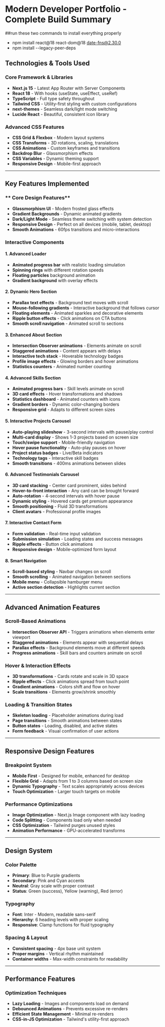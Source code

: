 # **Modern Developer Portfolio - Complete Build Summary**

##run these two commands to install everything properly
- npm install react@18 react-dom@18 date-fns@2.30.0
- npm install --legacy-peer-deps


##  **Technologies & Tools Used**

### **Core Framework & Libraries**

- **Next.js 15** - Latest App Router with Server Components
- **React 18** - With hooks (useState, useEffect, useRef)
- **TypeScript** - Full type safety throughout
- **Tailwind CSS** - Utility-first styling with custom configurations
- **next-themes** - Seamless dark/light mode switching
- **Lucide React** - Beautiful, consistent icon library


### **Advanced CSS Features**

- **CSS Grid & Flexbox** - Modern layout systems
- **CSS Transforms** - 3D rotations, scaling, translations
- **CSS Animations** - Custom keyframes and transitions
- **Backdrop Blur** - Glassmorphism effects
- **CSS Variables** - Dynamic theming support
- **Responsive Design** - Mobile-first approach


---

##  **Key Features Implemented**

### ** Core Design Features**

- **Glassmorphism UI** - Modern frosted glass effects
- **Gradient Backgrounds** - Dynamic animated gradients
- **Dark/Light Mode** - Seamless theme switching with system detection
- **Responsive Design** - Perfect on all devices (mobile, tablet, desktop)
- **Smooth Animations** - 60fps transitions and micro-interactions


###  **Interactive Components**

#### **1. Advanced Loader**

- **Animated progress bar** with realistic loading simulation
- **Spinning rings** with different rotation speeds
- **Floating particles** background animation
- **Gradient background** with overlay effects


#### **2. Dynamic Hero Section**

- **Parallax text effects** - Background text moves with scroll
- **Mouse-following gradients** - Interactive background that follows cursor
- **Floating elements** - Animated sparkles and decorative elements
- **Ripple button effects** - Click animations on CTA buttons
- **Smooth scroll navigation** - Animated scroll to sections


#### **3. Enhanced About Section**

- **Intersection Observer animations** - Elements animate on scroll
- **Staggered animations** - Content appears with delays
- **Interactive tech stack** - Hoverable technology badges
- **Profile image effects** - Glowing borders and hover animations
- **Statistics counters** - Animated number counting


#### **4. Advanced Skills Section**

- **Animated progress bars** - Skill levels animate on scroll
- **3D card effects** - Hover transformations and shadows
- **Statistics dashboard** - Animated counters with icons
- **Gradient borders** - Dynamic color-changing borders
- **Responsive grid** - Adapts to different screen sizes


#### **5. Interactive Projects Carousel**

- **Auto-playing slideshow** - 3-second intervals with pause/play control
- **Multi-card display** - Shows 1-3 projects based on screen size
- **Touch/swipe support** - Mobile-friendly navigation
- **Hover pause functionality** - Auto-play pauses on hover
- **Project status badges** - Live/Beta indicators
- **Technology tags** - Interactive skill badges
- **Smooth transitions** - 400ms animations between slides


#### **6. Advanced Testimonials Carousel**

- **3D card stacking** - Center card prominent, sides behind
- **Hover-to-front interaction** - Any card can be brought forward
- **Auto-rotation** - 4-second intervals with hover pause
- **Dynamic styling** - Hovered cards get premium appearance
- **Smooth positioning** - Fluid 3D transformations
- **Client avatars** - Professional profile images


#### **7. Interactive Contact Form**

- **Form validation** - Real-time input validation
- **Submission simulation** - Loading states and success messages
- **Ripple effects** - Button click animations
- **Responsive design** - Mobile-optimized form layout


#### **8. Smart Navigation**

- **Scroll-based styling** - Navbar changes on scroll
- **Smooth scrolling** - Animated navigation between sections
- **Mobile menu** - Collapsible hamburger menu
- **Active section detection** - Highlights current section


---

##  **Advanced Animation Features**

### **Scroll-Based Animations**

- **Intersection Observer API** - Triggers animations when elements enter viewport
- **Staggered animations** - Elements appear with sequential delays
- **Parallax effects** - Background elements move at different speeds
- **Progress animations** - Skill bars and counters animate on scroll


### **Hover & Interaction Effects**

- **3D transformations** - Cards rotate and scale in 3D space
- **Ripple effects** - Click animations spread from touch point
- **Gradient animations** - Colors shift and flow on hover
- **Scale transitions** - Elements grow/shrink smoothly


### **Loading & Transition States**

- **Skeleton loading** - Placeholder animations during load
- **Page transitions** - Smooth animations between states
- **Button states** - Loading, disabled, and active states
- **Form feedback** - Visual confirmation of user actions


---

##  **Responsive Design Features**

### **Breakpoint System**

- **Mobile First** - Designed for mobile, enhanced for desktop
- **Flexible Grid** - Adapts from 1 to 3 columns based on screen size
- **Dynamic Typography** - Text scales appropriately across devices
- **Touch Optimization** - Larger touch targets on mobile


### **Performance Optimizations**

- **Image Optimization** - Next.js Image component with lazy loading
- **Code Splitting** - Components load only when needed
- **CSS Optimization** - Tailwind purges unused styles
- **Animation Performance** - GPU-accelerated transforms


---

##  **Design System**

### **Color Palette**

- **Primary**: Blue to Purple gradients
- **Secondary**: Pink and Cyan accents
- **Neutral**: Gray scale with proper contrast
- **Status**: Green (success), Yellow (warning), Red (error)


### **Typography**

- **Font**: Inter - Modern, readable sans-serif
- **Hierarchy**: 6 heading levels with proper scaling
- **Responsive**: Clamp functions for fluid typography


### **Spacing & Layout**

- **Consistent spacing** - 4px base unit system
- **Proper margins** - Vertical rhythm maintained
- **Container widths** - Max-width constraints for readability


---

##  **Performance Features**

### **Optimization Techniques**

- **Lazy Loading** - Images and components load on demand
- **Debounced Animations** - Prevents excessive re-renders
- **Efficient State Management** - Minimal re-renders
- **CSS-in-JS Optimization** - Tailwind's utility-first approach


